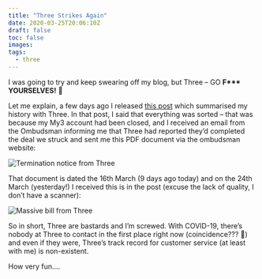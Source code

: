 ```yaml
---
title: "Three Strikes Again"
date: 2020-03-25T20:06:10Z
draft: false
toc: false
images:
tags:
  - three
---
```


I was going to try and keep swearing off my blog, but Three – GO __F\**\* YOURSELVES!__ :anger:

Let me explain, a few days ago I released [this post](/posts/my-three-experience/) which summarised my history with Three. In that post, I said that everything was sorted – that was because my My3 account had been closed, and I received an email from the Ombudsman informing me that Three had reported they’d completed the deal we struck and sent me this PDF document via the ombudsman website:

![Termination notice from Three](/images/three-term-notice.png)

That document is dated the 16th March (9 days ago today) and on the 24th March (yesterday!) I received this is in the post (excuse the lack of quality, I don’t have a scanner):

![Massive bill from Three](/images/three-massive-bill.jpg)

So in short, Three are bastards and I’m screwed. With COVID-19, there’s nobody at Three to contact in the first place right now (coincidence??? :thinking:) and even if they were, Three’s track record for customer service (at least with me) is non-existent.

How very fun….